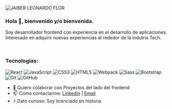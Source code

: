 
![JAIBER LEONARDO FLOR](https://user-images.githubusercontent.com/45525257/122229776-a71f9c80-ce7e-11eb-8d5e-3291f9cd83a9.png)
### Hola 👋, bienvenido y/o bienvenida.



Soy desarrollador frontend con experiencia en el desarrollo de aplicaciones. Interesado en adquirir nuevas experiencias al rededor de la indutria Tech.

<br>

### Tecnologías: <br>
![React](https://img.shields.io/badge/-React-45b8d8?style=flat-square&logo=react&logoColor=white)
![JavaScript](https://img.shields.io/badge/-JavaScript-black?style=flat-square&logo=javascript)
![CSS3](https://img.shields.io/badge/-CSS3-1572B6?style=flat-square&logo=css3)
![HTML5](https://img.shields.io/badge/-HTML5-E34F26?style=flat-square&logo=html5&logoColor=white)
![Webpack](https://img.shields.io/badge/-Webpack-8DD6F9?style=flat-square&logo=webpack&logoColor=white)
![Sass](https://img.shields.io/badge/-Sass-CC6699?style=flat-square&logo=sass&logoColor=white)
![Bootstrap](https://img.shields.io/badge/-Bootstrap-563D7C?style=flat-square&logo=bootstrap)
![Git](https://img.shields.io/badge/-Git-black?style=flat-square&logo=git)
![GitHub](https://img.shields.io/badge/-GitHub-181717?style=flat-square&logo=github)



- 👯 Quiero colaborar con Proyectos del lado del frontend 
- 📫 Cómo contactarme: [Linkedin](https://www.linkedin.com/in/jaiberflor/) | <a href="mailto:jaiver.navia@gmail.com">Email</a>
- ⚡ Dato curioso: Soy licenciado en historia 







